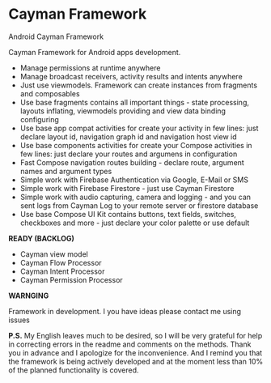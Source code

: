 # Cayman Framework
Android Cayman Framework

Cayman Framework for Android apps development.

- Manage permissions at runtime anywhere
- Manage broadcast receivers, activity results and intents anywhere
- Just use viewmodels. Framework can create instances from fragments and composables
- Use base fragments contains all important things - state processing, layouts inflating, viewmodels providing and view data binding configuring
- Use base app compat activities for create your activity in few lines: just declare layout id, navigation graph id and navigation host view id
- Use base components activities for create your Compose activities in few lines: just declare your routes and argumens in configuration
- Fast Compose navigation routes building - declare route, argument names and argument types
- Simple work with Firebase Authentication via Google, E-Mail or SMS
- Simple work with Firebase Firestore - just use Cayman Firestore
- Simple work with audio capturing, camera and logging - and you can sent logs from Cayman Log to your remote server or firestore database
- Use base Compose UI Kit contains buttons, text fields, switches, checkboxes and more - just declare your color palette or use default

**READY (BACKLOG)**
- Cayman view model
- Cayman Flow Processor
- Cayman Intent Processor
- Cayman Permission Processor

**WARNGING**

Framework in development. I you have ideas please contact me using issues

**P.S.** My English leaves much to be desired, so I will be very grateful for help in correcting errors in the readme and comments on the methods. Thank you in advance and I apologize for the inconvenience. And I remind you that the framework is being actively developed and at the moment less than 10% of the planned functionality is covered.
